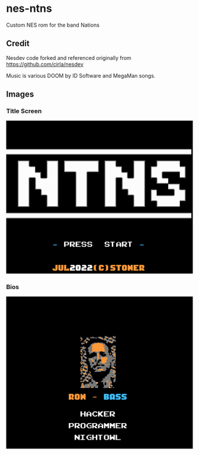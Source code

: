 # nes-ntns
Custom NES rom for the band Nations

## Credit
Nesdev code forked and referenced originally from https://github.com/cirla/nesdev

Music is various DOOM by ID Software and MegaMan songs.

## Images
### Title Screen
![Title Screen](https://github.com/ronaldstoner/nes-ntns/blob/main/images/title.png?raw=true)

### Bios
![Member Bios](https://github.com/ronaldstoner/nes-ntns/blob/main/images/ron.png?raw=true)
